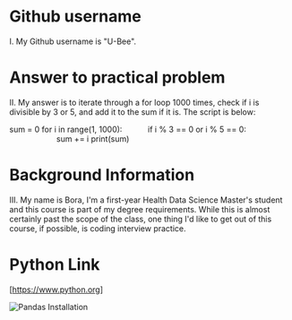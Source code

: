 # Github username
I. My Github username is "U-Bee".
# Answer to practical problem
II. My answer is to iterate through a for loop 1000 times, check if i is divisible by 3 or 5, and add it to the sum if it is. The script is below:

sum = 0
for i in range(1, 1000):
      if i % 3 == 0 or i % 5 == 0:
            sum += i
print(sum)
# Background Information
III. My name is Bora, I'm a first-year Health Data Science Master's student and this course is part of my degree requirements. While this is almost certainly past the scope of the class, one thing I'd like to get out of this course, if possible, is coding interview practice. 
# Python Link
[https://www.python.org]

![Pandas Installation](./pictures/pandas_install_ss)